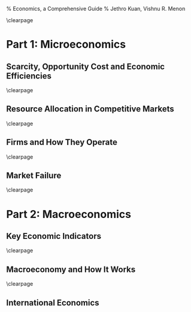 % Economics, a Comprehensive Guide
% Jethro Kuan, Vishnu R. Menon

\clearpage

# Part 1: Microeconomics

## Scarcity, Opportunity Cost and Economic Efficiencies
\clearpage

## Resource Allocation in Competitive Markets

\clearpage

## Firms and How They Operate
\clearpage

## Market Failure
\clearpage

# Part 2: Macroeconomics

## Key Economic Indicators
\clearpage

## Macroeconomy and How It Works
\clearpage

## International Economics
